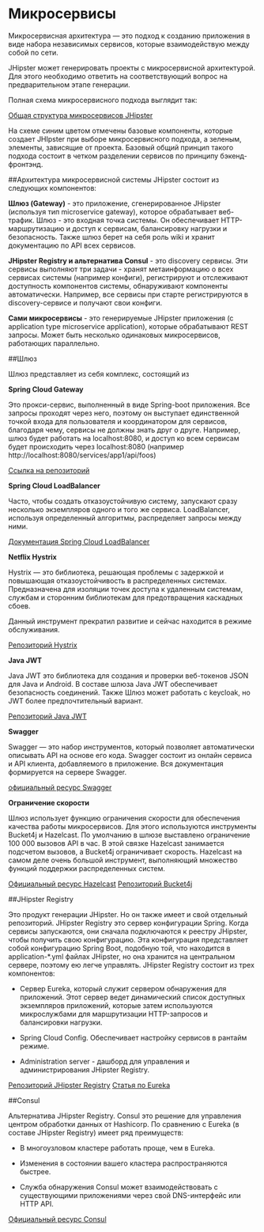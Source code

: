 # Микросервисы

Микросервисная архитектура — это подход к созданию приложения в виде набора независимых сервисов, которые взаимодействую между собой по сети.

JHipster может генерировать проекты с микросервисной архитектурой. Для этого необходимо ответить на соответствующий вопрос на предварительном этапе генерации.

Полная схема микросервисного подхода выглядит так:

[Общая структура микросервисов JHipster](images/Microservices.jpg)

На схеме синим цветом отмечены базовые компоненты, которые создает JHIpster при выборе микросервисного подхода, а зеленым, элементы, зависящие от проекта.
Базовый общий принцип такого подхода состоит в четком разделении сервисов по принципу бэкенд-фронтэнд.

##Архитектура микросервисной системы JHipster состоит из следующих компонентов:

**Шлюз (Gateway)** - это приложение, сгенерированное JHipster (используя тип microservice gateway), которое обрабатывает веб-трафик. Шлюз - это входная точка системы. Он обеспечивает HTTP-маршрутизацию и доступ к сервисам, балансировку нагрузки и безопасность. Также шлюз берет на себя роль wiki и хранит документацию по API всех сервисов.

**JHipster Registry и альтернатива Consul** - это discovery сервисы. Эти сервисы выполняют три задачи - хранят метаинформацию о всех сервисах системы (например конфиги), регистрируют и отслеживают доступность компонентов системы, обнаруживают компоненты автоматически. Например, все сервисы при старте регистрируются в discovery-сервисе и получают свои конфиги.

**Сами микросервисы** - это генерируемые JHipster приложения (с application type microservice application), которые обрабатывают REST запросы. Может быть несколько одинаковых микросервисов, работающих параллельно.

##Шлюз

Шлюз представляет из себя комплекс, состоящий из

**Spring Cloud Gateway**

Это прокси-сервис, выполненный в виде Spring-boot приложения. Все запросы проходят через него, поэтому он выступает единственной точкой входа для пользователя и координатором для сервисов, 
благодаря чему, сервисы не должны знать друг о друге. Например, шлюз будет работать на localhost:8080, и доступ ко всем сервисам будет происходить через localhost:8080 (например http://localhost:8080/services/app1/api/foos)

[Ссылка на репозиторий](https://github.com/spring-cloud/spring-cloud-gateway)

**Spring Cloud LoadBalancer**

Часто, чтобы создать отказоустойчивую систему, запускают сразу несколько экземпляров одного и того же сервиса. LoadBalancer, используя определенный алгоритмы, распределяет запросы между ними. 

[Документация Spring Cloud LoadBalancer](https://spring.io/guides/gs/spring-cloud-loadbalancer/)

**Netflix Hystrix**

Hystrix — это библиотека, решающая проблемы с задержкой и повышающая отказоустойчивость в распределенных системах. Предназначена для изоляции точек доступа к удаленным системам, службам и сторонним библиотекам для предотвращения каскадных сбоев.

Данный инструмент прекратил развитие и сейчас находится в режиме обслуживания.

[Репозиторий Hystrix](https://github.com/Netflix/hystrix)

**Java JWT**

Java JWT это библиотека для создания и проверки веб-токенов JSON для Java и Android. В составе шлюза Java JWT обеспечивает безопасность соединений. Также Шлюз может работать с keycloak, но JWT более предпочтительный вариант.

[Репозиторий Java JWT](https://github.com/jwtk/jjwt)

**Swagger**

Swagger — это набор инструментов, который позволяет автоматически описывать API на основе его кода. Swagger состоит из онлайн сервиса и API клиента, добавляемого в приложение. Вся документация формируется на сервере Swagger.

[официальный ресурс Swagger](https://swagger.io/)

**Ограничение скорости**

Шлюз использует функцию ограничения скорости для обеспечения качества работы микросервисов. Для этого используются инструменты Bucket4j и Hazelcast. По умолчанию в шлюзе выставлено ограничение 100 000 вызовов API в час.
В этой связке Hazelcast занимается подсчетом вызовов, а Bucket4j ограничивает скорость. Hazelcast на самом деле очень большой инструмент, выполняющий множество функций поддержки распределенных систем.

[Официальный ресурс Hazelcast](https://hazelcast.com/)
[Репозиторий Bucket4j](https://github.com/bucket4j/bucket4j)

##JHipster Registry

Это продукт генерации JHipster. Но он также имеет и свой отдельный репозиторий. JHipster Registry это сервер конфигурации Spring. Когда сервисы запускаются, они сначала подключаются к реестру JHipster, чтобы получить свою конфигурацию.
Эта конфигурация представляет собой конфигурацию Spring Boot, подобную той, что находится в application-*.yml файлах JHipster, но она хранится на центральном сервере, поэтому ею легче управлять. JHipster Registry состоит из трех компонентов:

- Cервер Eureka, который служит сервером обнаружения для приложений. Этот сервер ведет динамический список доступных экземпляров приложений, которые затем используются микрослужбами для маршрутизации HTTP-запросов и балансировки нагрузки.

- Spring Cloud Config. Обеспечивает настройку сервисов в рантайм режиме.

- Administration server - дашборд для управления и администрирования JHipster Registry.

[Репозиторий JHipster Registry](https://swagger.io/)
[Статья по Eureka](https://swagger.io/)

##Consul

Альтернатива JHipster Registry. Consul это решение для управления центром обработки данных от Hashicorp. По сравнению с Eureka (в составе JHipster Registry) имеет ряд преимуществ:

- В многоузловом кластере работать проще, чем в Eureka.

- Изменения в состоянии вашего кластера распространяются быстрее.

- Служба обнаружения Consul может взаимодействовать с существующими приложениями через свой DNS-интерфейс или HTTP API.

[Официальный ресурс Consul](https://www.consul.io/)